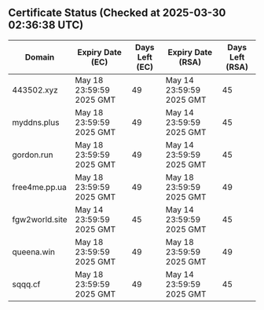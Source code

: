 ## Certificate Status (Checked at 2025-03-30 02:36:38 UTC)
| Domain | Expiry Date (EC) | Days Left (EC) | Expiry Date (RSA) | Days Left (RSA) |
|--------|-------------------|----------------|--------------------|--------------------|
| 443502.xyz | May 18 23:59:59 2025 GMT | 49 | May 14 23:59:59 2025 GMT | 45 |
| myddns.plus | May 18 23:59:59 2025 GMT | 49 | May 14 23:59:59 2025 GMT | 45 |
| gordon.run | May 18 23:59:59 2025 GMT | 49 | May 14 23:59:59 2025 GMT | 45 |
| free4me.pp.ua | May 18 23:59:59 2025 GMT | 49 | May 18 23:59:59 2025 GMT | 49 |
| fgw2world.site | May 14 23:59:59 2025 GMT | 45 | May 14 23:59:59 2025 GMT | 45 |
| queena.win | May 18 23:59:59 2025 GMT | 49 | May 18 23:59:59 2025 GMT | 49 |
| sqqq.cf | May 18 23:59:59 2025 GMT | 49 | May 14 23:59:59 2025 GMT | 45 |
